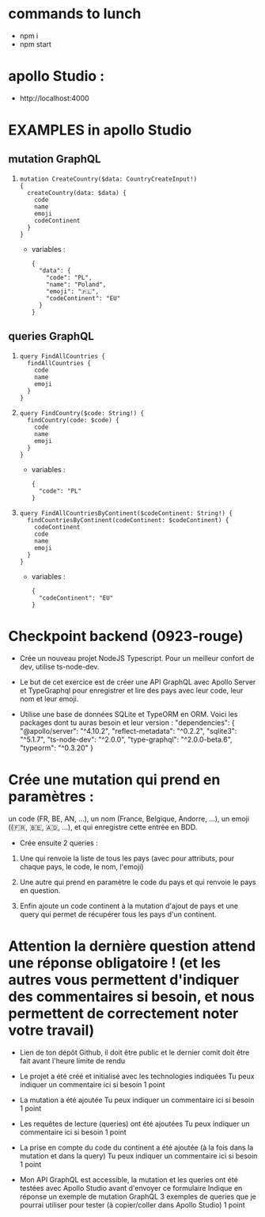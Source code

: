 # commands to lunch
  - npm i
  - npm start

# apollo Studio :
  - http://localhost:4000

# EXAMPLES in apollo Studio
## mutation GraphQL
  1.  ```
      mutation CreateCountry($data: CountryCreateInput!)
      {
        createCountry(data: $data) {
          code
          name
          emoji
          codeContinent
        }
      }
      ```
      - variables :
        ```
        {
          "data": {
            "code": "PL",
            "name": "Poland",
            "emoji": "🇵🇱",
            "codeContinent": "EU"
          }
        }
        ```

## queries GraphQL
  1.  ```
      query FindAllCountries {
        findAllCountries {
          code
          name
          emoji
        }
      }
      ```

  2.  ```
      query FindCountry($code: String!) {
        findCountry(code: $code) {
          code
          name
          emoji
        }
      }
      ```
      - variables :
        ```
        {
          "code": "PL"
        }
        ```

  3.  ```
      query FindAllCountriesByContinent($codeContinent: String!) {
        findCountriesByContinent(codeContinent: $codeContinent) {
          codeContinent
          code
          name
          emoji
        }
      }
      ```
      - variables :
        ```
        {
          "codeContinent": "EU"
        }
        ```


# Checkpoint backend (0923-rouge)

- Crée un nouveau projet NodeJS Typescript.
Pour un meilleur confort de dev, utilise ts-node-dev.

- Le but de cet exercice est de créer une API GraphQL avec Apollo Server et TypeGraphql pour enregistrer et lire des pays avec leur code, leur nom et leur emoji.

- Utilise une base de données SQLite et TypeORM en ORM.
Voici les packages dont tu auras besoin et leur version :
"dependencies": {
    "@apollo/server": "^4.10.2",
    "reflect-metadata": "^0.2.2",
    "sqlite3": "^5.1.7",
    "ts-node-dev": "^2.0.0",
    "type-graphql": "^2.0.0-beta.6",
    "typeorm": "^0.3.20"
  }

# Crée une mutation qui prend en paramètres :
un code (FR, BE, AN, ...),
un nom (France, Belgique, Andorre, ...),
un emoji ((🇫🇷, 🇧🇪, 🇦🇩, ...),
et qui enregistre cette entrée en BDD.

- Crée ensuite 2 queries :
1. Une qui renvoie la liste de tous les pays (avec pour attributs, pour chaque pays, le code, le nom, l'emoji)

2. Une autre qui prend en paramètre le code du pays et qui renvoie le pays en question.

3. Enfin ajoute un code continent à la mutation d'ajout de pays et une query qui permet de récupérer tous les pays d'un continent.

# Attention la dernière question attend une réponse obligatoire ! (et les autres vous permettent d'indiquer des commentaires si besoin, et nous permettent de correctement noter votre travail)

- Lien de ton dépôt Github, il doit être public et le dernier comit doit être fait avant l'heure limite de rendu

- Le projet a été créé et initialisé avec les technologies indiquées
Tu peux indiquer un commentaire ici si besoin
1 point

- La mutation a été ajoutée
Tu peux indiquer un commentaire ici si besoin
1 point

- Les requêtes de lecture (queries) ont été ajoutées
Tu peux indiquer un commentaire ici si besoin
1 point

- La prise en compte du code du continent a été ajoutée (à la fois dans la mutation et dans la query)
Tu peux indiquer un commentaire ici si besoin
1 point

- Mon API GraphQL est accessible, la mutation et les queries ont été testées avec Apollo Studio avant d'envoyer ce formulaire
Indique en réponse un exemple de mutation GraphQL 3 exemples de queries que je pourrai utiliser pour tester (à copier/coller dans Apollo Studio) 
1 point
